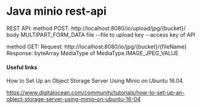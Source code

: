 # Java minio rest-api

REST API:
method POST:
http://localhost:8080/io/upload/jpg/{bucket}/
body
MULTIPART_FORM_DATA
file --file to upload 
key --access key of API

method GET:
Request:
http://localhost:8080/io/jpg/{bucket}/{fileName}
Response:
byteArray MediaType of MediaType.IMAGE_JPEG_VALUE

#### Useful links

How to Set Up an Object Storage Server Using Minio on Ubuntu 16.04

https://www.digitalocean.com/community/tutorials/how-to-set-up-an-object-storage-server-using-minio-on-ubuntu-16-04
